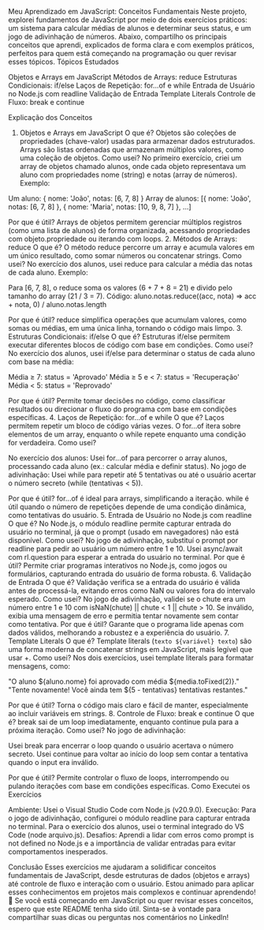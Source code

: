 Meu Aprendizado em JavaScript: Conceitos Fundamentais
Neste projeto, explorei fundamentos de JavaScript por meio de dois exercícios práticos: um sistema para calcular médias de alunos e determinar seus status, e um jogo de adivinhação de números. Abaixo, compartilho os principais conceitos que aprendi, explicados de forma clara e com exemplos práticos, perfeitos para quem está começando na programação ou quer revisar esses tópicos.
Tópicos Estudados

Objetos e Arrays em JavaScript
Métodos de Arrays: reduce
Estruturas Condicionais: if/else
Laços de Repetição: for...of e while
Entrada de Usuário no Node.js com readline
Validação de Entrada
Template Literals
Controle de Fluxo: break e continue

Explicação dos Conceitos
1. Objetos e Arrays em JavaScript
O que é? Objetos são coleções de propriedades (chave-valor) usadas para armazenar dados estruturados. Arrays são listas ordenadas que armazenam múltiplos valores, como uma coleção de objetos.
Como usei? No primeiro exercício, criei um array de objetos chamado alunos, onde cada objeto representava um aluno com propriedades nome (string) e notas (array de números). Exemplo:

Um aluno: { nome: 'João', notas: [6, 7, 8] }
Array de alunos: [{ nome: 'João', notas: [6, 7, 8] }, { nome: 'Maria', notas: [10, 9, 8, 7] }, ...]

Por que é útil? Arrays de objetos permitem gerenciar múltiplos registros (como uma lista de alunos) de forma organizada, acessando propriedades com objeto.propriedade ou iterando com loops.
2. Métodos de Arrays: reduce
O que é? O método reduce percorre um array e acumula valores em um único resultado, como somar números ou concatenar strings.
Como usei? No exercício dos alunos, usei reduce para calcular a média das notas de cada aluno. Exemplo:

Para [6, 7, 8], o reduce soma os valores (6 + 7 + 8 = 21) e divido pelo tamanho do array (21 / 3 = 7).
Código: aluno.notas.reduce((acc, nota) => acc + nota, 0) / aluno.notas.length

Por que é útil? reduce simplifica operações que acumulam valores, como somas ou médias, em uma única linha, tornando o código mais limpo.
3. Estruturas Condicionais: if/else
O que é? Estruturas if/else permitem executar diferentes blocos de código com base em condições.
Como usei? No exercício dos alunos, usei if/else para determinar o status de cada aluno com base na média:

Média ≥ 7: status = 'Aprovado'
Média ≥ 5 e < 7: status = 'Recuperação'
Média < 5: status = 'Reprovado'

Por que é útil? Permite tomar decisões no código, como classificar resultados ou direcionar o fluxo do programa com base em condições específicas.
4. Laços de Repetição: for...of e while
O que é? Laços permitem repetir um bloco de código várias vezes. O for...of itera sobre elementos de um array, enquanto o while repete enquanto uma condição for verdadeira.
Como usei?

No exercício dos alunos: Usei for...of para percorrer o array alunos, processando cada aluno (ex.: calcular média e definir status).
No jogo de adivinhação: Usei while para repetir até 5 tentativas ou até o usuário acertar o número secreto (while (tentativas < 5)).

Por que é útil? for...of é ideal para arrays, simplificando a iteração. while é útil quando o número de repetições depende de uma condição dinâmica, como tentativas do usuário.
5. Entrada de Usuário no Node.js com readline
O que é? No Node.js, o módulo readline permite capturar entrada do usuário no terminal, já que o prompt (usado em navegadores) não está disponível.
Como usei? No jogo de adivinhação, substituí o prompt por readline para pedir ao usuário um número entre 1 e 10. Usei async/await com rl.question para esperar a entrada do usuário no terminal.
Por que é útil? Permite criar programas interativos no Node.js, como jogos ou formulários, capturando entrada do usuário de forma robusta.
6. Validação de Entrada
O que é? Validação verifica se a entrada do usuário é válida antes de processá-la, evitando erros como NaN ou valores fora do intervalo esperado.
Como usei? No jogo de adivinhação, validei se o chute era um número entre 1 e 10 com isNaN(chute) || chute < 1 || chute > 10. Se inválido, exibia uma mensagem de erro e permitia tentar novamente sem contar como tentativa.
Por que é útil? Garante que o programa lide apenas com dados válidos, melhorando a robustez e a experiência do usuário.
7. Template Literals
O que é? Template literals (`texto ${variável} texto`) são uma forma moderna de concatenar strings em JavaScript, mais legível que usar +.
Como usei? Nos dois exercícios, usei template literals para formatar mensagens, como:

"O aluno ${aluno.nome} foi aprovado com média ${media.toFixed(2)}."
"Tente novamente! Você ainda tem ${5 - tentativas} tentativas restantes."

Por que é útil? Torna o código mais claro e fácil de manter, especialmente ao incluir variáveis em strings.
8. Controle de Fluxo: break e continue
O que é? break sai de um loop imediatamente, enquanto continue pula para a próxima iteração.
Como usei? No jogo de adivinhação:

Usei break para encerrar o loop quando o usuário acertava o número secreto.
Usei continue para voltar ao início do loop sem contar a tentativa quando o input era inválido.

Por que é útil? Permite controlar o fluxo de loops, interrompendo ou pulando iterações com base em condições específicas.
Como Executei os Exercícios

Ambiente: Usei o Visual Studio Code com Node.js (v20.9.0).
Execução: Para o jogo de adivinhação, configurei o módulo readline para capturar entrada no terminal. Para o exercício dos alunos, usei o terminal integrado do VS Code (node arquivo.js).
Desafios: Aprendi a lidar com erros como prompt is not defined no Node.js e a importância de validar entradas para evitar comportamentos inesperados.

Conclusão
Esses exercícios me ajudaram a solidificar conceitos fundamentais de JavaScript, desde estruturas de dados (objetos e arrays) até controle de fluxo e interação com o usuário. Estou animado para aplicar esses conhecimentos em projetos mais complexos e continuar aprendendo! 🚀
Se você está começando em JavaScript ou quer revisar esses conceitos, espero que este README tenha sido útil. Sinta-se à vontade para compartilhar suas dicas ou perguntas nos comentários no LinkedIn!
